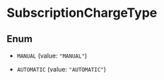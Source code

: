 
# SubscriptionChargeType

## Enum


* `MANUAL` (value: `"MANUAL"`)

* `AUTOMATIC` (value: `"AUTOMATIC"`)




